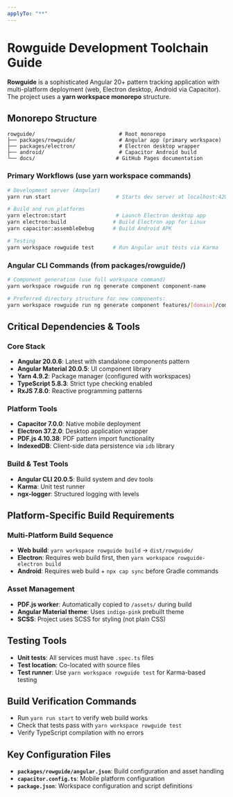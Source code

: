 ```yaml
---
applyTo: "**"
---
```


# Rowguide Development Toolchain Guide

**Rowguide** is a sophisticated Angular 20+ pattern tracking application with multi-platform deployment (web, Electron desktop, Android via Capacitor). The project uses a **yarn workspace monorepo** structure.

## Monorepo Structure

```
rowguide/                           # Root monorepo
├── packages/rowguide/              # Angular app (primary workspace)
├── packages/electron/              # Electron desktop wrapper
├── android/                        # Capacitor Android build
└── docs/                          # GitHub Pages documentation
```

### Primary Workflows (use yarn workspace commands)

```bash
# Development server (Angular)
yarn run start                     # Starts dev server at localhost:4200

# Build and run platforms
yarn electron:start                # Launch Electron desktop app
yarn electron:build               # Build Electron app for Linux
yarn capacitor:assembleDebug      # Build Android APK

# Testing
yarn workspace rowguide test      # Run Angular unit tests via Karma
```

### Angular CLI Commands (from packages/rowguide/)

```bash
# Component generation (use full workspace command)
yarn workspace rowguide run ng generate component component-name

# Preferred directory structure for new components:
yarn workspace rowguide run ng generate component features/[domain]/components/[component-name]
```

## Critical Dependencies & Tools

### Core Stack

- **Angular 20.0.6**: Latest with standalone components pattern
- **Angular Material 20.0.5**: UI component library
- **Yarn 4.9.2**: Package manager (configured with workspaces)
- **TypeScript 5.8.3**: Strict type checking enabled
- **RxJS 7.8.0**: Reactive programming patterns

### Platform Tools

- **Capacitor 7.0.0**: Native mobile deployment
- **Electron 37.2.0**: Desktop application wrapper
- **PDF.js 4.10.38**: PDF pattern import functionality
- **IndexedDB**: Client-side data persistence via `idb` library

### Build & Test Tools

- **Angular CLI 20.0.5**: Build system and dev tools
- **Karma**: Unit test runner
- **ngx-logger**: Structured logging with levels

## Platform-Specific Build Requirements

### Multi-Platform Build Sequence

- **Web build**: `yarn workspace rowguide build` → `dist/rowguide/`
- **Electron**: Requires web build first, then `yarn workspace rowguide-electron build`
- **Android**: Requires web build + `npx cap sync` before Gradle commands

### Asset Management

- **PDF.js worker**: Automatically copied to `/assets/` during build
- **Angular Material theme**: Uses `indigo-pink` prebuilt theme
- **SCSS**: Project uses SCSS for styling (not plain CSS)

## Testing Tools

- **Unit tests**: All services must have `.spec.ts` files
- **Test location**: Co-located with source files
- **Test runner**: Use `yarn workspace rowguide test` for Karma-based testing

## Build Verification Commands

- Run `yarn run start` to verify web build works
- Check that tests pass with `yarn workspace rowguide test`
- Verify TypeScript compilation with no errors

## Key Configuration Files

- **`packages/rowguide/angular.json`**: Build configuration and asset handling
- **`capacitor.config.ts`**: Mobile platform configuration
- **`package.json`**: Workspace configuration and script definitions
